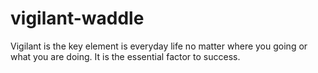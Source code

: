 # vigilant-waddle
Vigilant is the key element is everyday life no matter where you going or what you are doing. It is the essential factor to success. 

